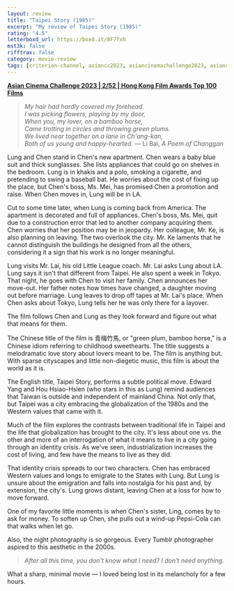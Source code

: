 ```yaml
---
layout: review
title: "Taipei Story (1985)"
excerpt: "My review of Taipei Story (1985)"
rating: "4.5"
letterboxd_url: https://boxd.it/8F7fxh
mst3k: false
rifftrax: false
category: movie-review
tags: [criterion-channel, asiancc2023, asiancinemachallenge2023, asiancc2023week2, slow-cinema, written-by-women, criterion, solidarity, golden-horse, taiwanese-new-wave]
---
```


<b><a href="https://boxd.it/qaTwm/detail" target="_blank" rel="noopener">Asian Cinema Challenge 2023 | 2/52 | Hong Kong Film Awards Top 100 Films</a></b>

<blockquote><i>My hair had hardly covered my forehead.<br>
I was picking flowers, playing by my door,<br>
When you, my lover, on a bamboo horse,<br>
Came trotting in circles and throwing green plums.<br>
We lived near together on a lane in Ch'ang-kan,<br>
Both of us young and happy-hearted.</i>
— Li Bai, <i>A Poem of Changgan</i></blockquote>

Lung and Chen stand in Chen's new apartment. Chen wears a baby blue suit and thick sunglasses. She lists appliances that could go on shelves in the bedroom. Lung is in khakis and a polo, smoking a cigarette, and pretending to swing a baseball bat. He worries about the cost of fixing up the place, but Chen's boss, Ms. Mei, has promised Chen a promotion and raise. When Chen moves in, Lung will be in LA.

Cut to some time later, when Lung is coming back from America. The apartment is decorated and full of appliances. Chen's boss, Ms. Mei, quit due to a construction error that led to another company acquiring them. Chen worries that her position may be in jeopardy. Her colleague, Mr. Ke, is also planning on leaving. The two overlook the city. Mr. Ke laments that he cannot distinguish the buildings he designed from all the others, considering it a sign that his work is no longer meaningful.

Lung visits Mr. Lai, his old Little League coach. Mr. Lai asks Lung about LA. Lung says it isn't that different from Taipei. He also spent a week in Tokyo. That night, he goes with Chen to visit her family. Chen announces her move-out. Her father notes how times have changed, a daughter moving out before marriage. Lung leaves to drop off tapes at Mr. Lai's place. When Chen asks about Tokyo, Lung tells her he was only there for a layover.

The film follows Chen and Lung as they look forward and figure out what that means for them.

The Chinese title of the film is 青梅竹馬, or "green plum, bamboo horse," is a Chinese idiom referring to childhood sweethearts. The title suggests a melodramatic love story about lovers meant to be. The film is anything but. With sparse cityscapes and little non-diegetic music, this film is about the world as it is.

The English title, Taipei Story, performs a subtle political move. Edward Yang and Hou Hsiao-Hsien (who stars in this as Lung) remind audiences that Taiwan is outside and independent of mainland China. Not only that, but Taipei was a city embracing the globalization of the 1980s and the Western values that came with it.

Much of the film explores the contrasts between traditional life in Taipei and the life that globalization has brought to the city. It's less about one vs. the other and more of an interrogation of what it means to live in a city going through an identity crisis. As we've seen, industrialization increases the cost of living, and few have the means to live as they did.

That identity crisis spreads to our two characters. Chen has embraced Western values and longs to emigrate to the States with Lung. But Lung is unsure about the emigration and falls into nostalgia for his past and, by extension, the city's. Lung grows distant, leaving Chen at a loss for how to move forward.

One of my favorite little moments is when Chen's sister, Ling, comes by to ask for money. To soften up Chen, she pulls out a wind-up Pepsi-Cola can that walks when let go.

Also, the night photography is so gorgeous. Every Tumblr photographer aspired to this aesthetic in the 2000s.

<blockquote><i>After all this time, you don't know what I need? I don't need anything.</i></blockquote>

What a sharp, minimal movie — I loved being lost in its melancholy for a few hours.
